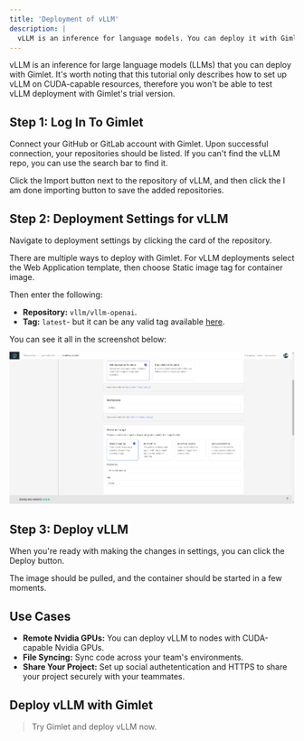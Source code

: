 ```yaml
---
title: 'Deployment of vLLM'
description: |
  vLLM is an inference for language models. You can deploy it with Gimlet to the infrastructure of your choice.
---
```


vLLM is an inference for large language models (LLMs) that you can deploy with Gimlet. It's worth noting that this tutorial only describes how to set up vLLM on CUDA-capable resources, therefore you won't be able to test vLLM deployment with Gimlet's trial version.

## Step 1: Log In To Gimlet

Connect your GitHub or GitLab account with Gimlet. Upon successful connection, your repositories should be listed. If you can't find the vLLM repo, you can use the search bar to find it.

Click the Import button next to the repository of vLLM, and then click the I am done importing button to save the added repositories.

## Step 2: Deployment Settings for vLLM

Navigate to deployment settings by clicking the card of the repository.

There are multiple ways to deploy with Gimlet. For vLLM deployments select the Web Application template, then choose Static image tag for container image.

Then enter the following:

- **Repository:** `vllm/vllm-openai`.
- **Tag:** `latest`- but it can be any valid tag available [here](https://hub.docker.com/r/vllm/vllm-openai/tags).

You can see it all in the screenshot below:

![Deployment settings for vLLM, an inference for large language models (LLMs).](/src/pages/docs/screenshots/vllm-deployment/vllm-deployment-configuration.png)

## Step 3: Deploy vLLM

When you're ready with making the changes in settings, you can click the Deploy button.

The image should be pulled, and the container should be started in a few moments.

## Use Cases

- **Remote Nvidia GPUs:** You can deploy vLLM to nodes with CUDA-capable Nvidia GPUs.
- **File Syncing:** Sync code across your team's environments.
- **Share Your Project:** Set up social authetentication and HTTPS to share your project securely with your teammates.

## Deploy vLLM with Gimlet

> Try Gimlet and deploy vLLM now.